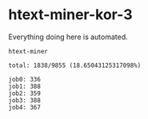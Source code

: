 # htext-miner-kor-3

Everything doing here is automated.

```
htext-miner

total: 1838/9855 (18.65043125317098%)

job0: 336
job1: 388
job2: 359
job3: 388
job4: 367
```